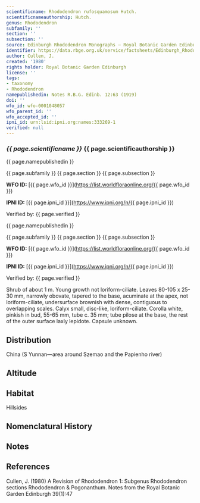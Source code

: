 ```yaml
---
scientificname: Rhododendron rufosquamosum Hutch.
scientificnameauthorship: Hutch.
genus: Rhododendron
subfamily: ''
section: ''
subsection: ''
source: Edinburgh Rhododendron Monographs – Royal Botanic Garden Edinburgh
identifier: https://data.rbge.org.uk/service/factsheets/Edinburgh_Rhododendron_Monographs.xhtml
author: Cullen, J.
created: '1980'
rights holder: Royal Botanic Garden Edinburgh
license: ''
tags:
- taxonomy
- Rhododendron
namepublishedin: Notes R.B.G. Edinb. 12:63 (1919)
doi: ''
wfo_id: wfo-0001048057
wfo_parent_id: ''
wfo_accepted_id: ''
ipni_id: urn:lsid:ipni.org:names:333269-1
verified: null
---
```

### _{{ page.scientificname }}_ {{ page.scientificauthorship }}
 {{ page.namepublishedin }}

{{ page.subfamily }} {{ page.section }} {{ page.subsection }}

**WFO ID:** [{{ page.wfo_id }}](https://list.worldfloraonline.org/{{ page.wfo_id }})

**IPNI ID:** [{{ page.ipni_id }}](https://www.ipni.org/n/{{ page.ipni_id }})

Verified by: {{ page.verified }}

 {{ page.namepublishedin }}

{{ page.subfamily }} {{ page.section }} {{ page.subsection }}

**WFO ID:** [{{ page.wfo_id }}](https://list.worldfloraonline.org/{{ page.wfo_id }})

**IPNI ID:** [{{ page.ipni_id }}](https://www.ipni.org/n/{{ page.ipni_id }})

Verified by: {{ page.verified }}



Shrub of about 1 m. Young growth not loriform-ciliate. Leaves 80-105 x 25-30 mm, narrowly obovate, tapered to the base, acuminate at the apex, not loriform-ciliate, undersurface brownish with dense, contiguous to overlapping scales. Calyx small, disc-like, loriform-ciliate. Corolla white, pinkish in bud, 55-65 mm, tube c. 35 mm; tube pilose at the base, the rest of the outer surface laxly lepidote. Capsule unknown.

## Distribution
China (S Yunnan—area around Szemao and the Papienho river)

## Altitude


## Habitat
Hillsides

## Nomenclatural History

                       
## Notes


## References

Cullen, J. (1980) A Revision of Rhododendron 1: Subgenus Rhododendron sections Rhododendron & Pogonanthum. Notes from the Royal Botanic Garden Edinburgh 39(1):47
